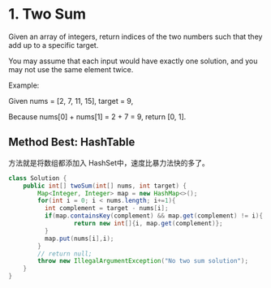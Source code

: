 # 1. Two Sum

Given an array of integers, return indices of the two numbers such that they add up to a specific target.

You may assume that each input would have exactly one solution, and you may not use the same element twice.

Example:

Given nums = [2, 7, 11, 15], target = 9,

Because nums[0] + nums[1] = 2 + 7 = 9,
return [0, 1].

## Method Best: HashTable
方法就是将数组都添加入 HashSet中，速度比暴力法快的多了。
```Java
class Solution {
    public int[] twoSum(int[] nums, int target) {
        Map<Integer, Integer> map = new HashMap<>();
        for(int i = 0; i < nums.length; i+=1){
          int complement = target - nums[i];
          if(map.containsKey(complement) && map.get(complement) != i){
                  return new int[]{i, map.get(complement)};
          }
          map.put(nums[i],i);
        }
        // return null;
        throw new IllegalArgumentException("No two sum solution");
    }
}
```
